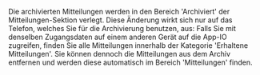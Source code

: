 Die archivierten Mitteilungen werden in den Bereich 'Archiviert' der Mitteilungen-Sektion verlegt.
Diese Änderung wirkt sich nur auf das Telefon, welches Sie für die Archivierung benutzen, aus: Falls Sie mit denselben Zugangsdaten auf einem anderen Gerät auf die App-IO zugreifen, finden Sie alle Mitteilungen innerhalb der Kategorie 'Erhaltene Mitteilungen'. Sie können dennoch die Mitteilungen aus dem Archiv entfernen und werden diese automatisch im Bereich 'Mitteilungen' finden.
